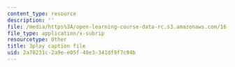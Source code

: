 ```yaml
---
content_type: resource
description: ''
file: /media/https%3A/open-learning-course-data-rc.s3.amazonaws.com/16-687-private-pilot-ground-school-january-iap-2019/2a78231c2a9ee05f40e3341df9f7c94b_RSuztJUlgOM.srt
file_type: application/x-subrip
resourcetype: Other
title: 3play caption file
uid: 2a78231c-2a9e-e05f-40e3-341df9f7c94b
---
```

